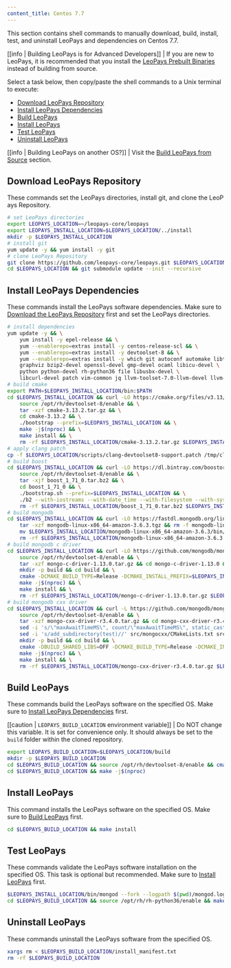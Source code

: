 ```yaml
---
content_title: Centos 7.7
---
```


This section contains shell commands to manually download, build, install, test, and uninstall LeoPays and dependencies on Centos 7.7.

[[info | Building LeoPays is for Advanced Developers]]
| If you are new to LeoPays, it is recommended that you install the [LeoPays Prebuilt Binaries](../../../00_install-prebuilt-binaries.md) instead of building from source.

Select a task below, then copy/paste the shell commands to a Unix terminal to execute:

* [Download LeoPays Repository](#download-leopays-repository)
* [Install LeoPays Dependencies](#install-leopays-dependencies)
* [Build LeoPays](#build-leopays)
* [Install LeoPays](#install-leopays)
* [Test LeoPays](#test-leopays)
* [Uninstall LeoPays](#uninstall-leopays)

[[info | Building LeoPays on another OS?]]
| Visit the [Build LeoPays from Source](../../index.md) section.

## Download LeoPays Repository
These commands set the LeoPays directories, install git, and clone the LeoPays Repository.
```sh
# set LeoPays directories
export LEOPAYS_LOCATION=~/leopays-core/leopays
export LEOPAYS_INSTALL_LOCATION=$LEOPAYS_LOCATION/../install
mkdir -p $LEOPAYS_INSTALL_LOCATION
# install git
yum update -y && yum install -y git
# clone LeoPays Repository
git clone https://github.com/leopays-core/leopays.git $LEOPAYS_LOCATION
cd $LEOPAYS_LOCATION && git submodule update --init --recursive
```

## Install LeoPays Dependencies
These commands install the LeoPays software dependencies. Make sure to [Download the LeoPays Repository](#download-leopays-repository) first and set the LeoPays directories.
```sh
# install dependencies
yum update -y && \
    yum install -y epel-release && \
    yum --enablerepo=extras install -y centos-release-scl && \
    yum --enablerepo=extras install -y devtoolset-8 && \
    yum --enablerepo=extras install -y which git autoconf automake libtool make bzip2 doxygen \
    graphviz bzip2-devel openssl-devel gmp-devel ocaml libicu-devel \
    python python-devel rh-python36 file libusbx-devel \
    libcurl-devel patch vim-common jq llvm-toolset-7.0-llvm-devel llvm-toolset-7.0-llvm-static
# build cmake
export PATH=$LEOPAYS_INSTALL_LOCATION/bin:$PATH
cd $LEOPAYS_INSTALL_LOCATION && curl -LO https://cmake.org/files/v3.13/cmake-3.13.2.tar.gz && \
    source /opt/rh/devtoolset-8/enable && \
    tar -xzf cmake-3.13.2.tar.gz && \
    cd cmake-3.13.2 && \
    ./bootstrap --prefix=$LEOPAYS_INSTALL_LOCATION && \
    make -j$(nproc) && \
    make install && \
    rm -rf $LEOPAYS_INSTALL_LOCATION/cmake-3.13.2.tar.gz $LEOPAYS_INSTALL_LOCATION/cmake-3.13.2
# apply clang patch
cp -f $LEOPAYS_LOCATION/scripts/clang-devtoolset8-support.patch /tmp/clang-devtoolset8-support.patch
# build boost
cd $LEOPAYS_INSTALL_LOCATION && curl -LO https://dl.bintray.com/boostorg/release/1.71.0/source/boost_1_71_0.tar.bz2 && \
    source /opt/rh/devtoolset-8/enable && \
    tar -xjf boost_1_71_0.tar.bz2 && \
    cd boost_1_71_0 && \
    ./bootstrap.sh --prefix=$LEOPAYS_INSTALL_LOCATION && \
    ./b2 --with-iostreams --with-date_time --with-filesystem --with-system --with-program_options --with-chrono --with-test -q -j$(nproc) install && \
    rm -rf $LEOPAYS_INSTALL_LOCATION/boost_1_71_0.tar.bz2 $LEOPAYS_INSTALL_LOCATION/boost_1_71_0
# build mongodb
cd $LEOPAYS_INSTALL_LOCATION && curl -LO https://fastdl.mongodb.org/linux/mongodb-linux-x86_64-amazon-3.6.3.tgz && \
    tar -xzf mongodb-linux-x86_64-amazon-3.6.3.tgz && rm -f mongodb-linux-x86_64-amazon-3.6.3.tgz && \
    mv $LEOPAYS_INSTALL_LOCATION/mongodb-linux-x86_64-amazon-3.6.3/bin/* $LEOPAYS_INSTALL_LOCATION/bin/ && \
    rm -rf $LEOPAYS_INSTALL_LOCATION/mongodb-linux-x86_64-amazon-3.6.3
# build mongodb c driver
cd $LEOPAYS_INSTALL_LOCATION && curl -LO https://github.com/mongodb/mongo-c-driver/releases/download/1.13.0/mongo-c-driver-1.13.0.tar.gz && \
    source /opt/rh/devtoolset-8/enable && \
    tar -xzf mongo-c-driver-1.13.0.tar.gz && cd mongo-c-driver-1.13.0 && \
    mkdir -p build && cd build && \
    cmake -DCMAKE_BUILD_TYPE=Release -DCMAKE_INSTALL_PREFIX=$LEOPAYS_INSTALL_LOCATION -DENABLE_BSON=ON -DENABLE_SSL=OPENSSL -DENABLE_AUTOMATIC_INIT_AND_CLEANUP=OFF -DENABLE_STATIC=ON -DENABLE_ICU=OFF -DENABLE_SNAPPY=OFF .. && \
    make -j$(nproc) && \
    make install && \
    rm -rf $LEOPAYS_INSTALL_LOCATION/mongo-c-driver-1.13.0.tar.gz $LEOPAYS_INSTALL_LOCATION/mongo-c-driver-1.13.0
# build mongodb cxx driver
cd $LEOPAYS_INSTALL_LOCATION && curl -L https://github.com/mongodb/mongo-cxx-driver/archive/r3.4.0.tar.gz -o mongo-cxx-driver-r3.4.0.tar.gz && \
    source /opt/rh/devtoolset-8/enable && \
    tar -xzf mongo-cxx-driver-r3.4.0.tar.gz && cd mongo-cxx-driver-r3.4.0 && \
    sed -i 's/\"maxAwaitTimeMS\", count/\"maxAwaitTimeMS\", static_cast<int64_t>(count)/' src/mongocxx/options/change_stream.cpp && \
    sed -i 's/add_subdirectory(test)//' src/mongocxx/CMakeLists.txt src/bsoncxx/CMakeLists.txt && \
    mkdir -p build && cd build && \
    cmake -DBUILD_SHARED_LIBS=OFF -DCMAKE_BUILD_TYPE=Release -DCMAKE_INSTALL_PREFIX=$LEOPAYS_INSTALL_LOCATION .. && \
    make -j$(nproc) && \
    make install && \
    rm -rf $LEOPAYS_INSTALL_LOCATION/mongo-cxx-driver-r3.4.0.tar.gz $LEOPAYS_INSTALL_LOCATION/mongo-cxx-driver-r3.4.0
```

## Build LeoPays
These commands build the LeoPays software on the specified OS. Make sure to [Install LeoPays Dependencies](#install-leopays-dependencies) first.

[[caution | `LEOPAYS_BUILD_LOCATION` environment variable]]
| Do NOT change this variable. It is set for convenience only. It should always be set to the `build` folder within the cloned repository.

```sh
export LEOPAYS_BUILD_LOCATION=$LEOPAYS_LOCATION/build
mkdir -p $LEOPAYS_BUILD_LOCATION
cd $LEOPAYS_BUILD_LOCATION && source /opt/rh/devtoolset-8/enable && cmake -DCMAKE_BUILD_TYPE='Release' -DLLVM_DIR='/opt/rh/llvm-toolset-7.0/root/usr/lib64/cmake/llvm' -DCMAKE_INSTALL_PREFIX=$LEOPAYS_INSTALL_LOCATION -DBUILD_MONGO_DB_PLUGIN=true $LEOPAYS_LOCATION
cd $LEOPAYS_BUILD_LOCATION && make -j$(nproc)
```

## Install LeoPays
This command installs the LeoPays software on the specified OS. Make sure to [Build LeoPays](#build-leopays) first.
```sh
cd $LEOPAYS_BUILD_LOCATION && make install
```

## Test LeoPays
These commands validate the LeoPays software installation on the specified OS. This task is optional but recommended. Make sure to [Install LeoPays](#install-leopays) first.
```sh
$LEOPAYS_INSTALL_LOCATION/bin/mongod --fork --logpath $(pwd)/mongod.log --dbpath $(pwd)/mongodata
cd $LEOPAYS_BUILD_LOCATION && source /opt/rh/rh-python36/enable && make test
```

## Uninstall LeoPays
These commands uninstall the LeoPays software from the specified OS.
```sh
xargs rm < $LEOPAYS_BUILD_LOCATION/install_manifest.txt
rm -rf $LEOPAYS_BUILD_LOCATION
```
